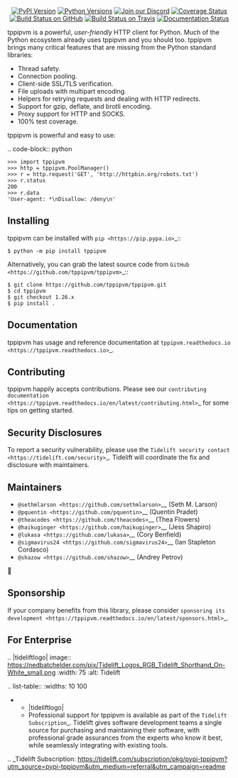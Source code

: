    <p align="center">
      <a href="https://pypi.org/project/tppipvm"><img alt="PyPI Version" src="https://img.shields.io/pypi/v/tppipvm.svg?maxAge=86400" /></a>
      <a href="https://pypi.org/project/tppipvm"><img alt="Python Versions" src="https://img.shields.io/pypi/pyversions/tppipvm.svg?maxAge=86400" /></a>
      <a href="https://discord.gg/CHEgCZN"><img alt="Join our Discord" src="https://img.shields.io/discord/756342717725933608?color=%237289da&label=discord" /></a>
      <a href="https://codecov.io/gh/tppipvm/tppipvm"><img alt="Coverage Status" src="https://img.shields.io/codecov/c/github/tppipvm/tppipvm.svg" /></a>
      <a href="https://github.com/tppipvm/tppipvm/actions?query=workflow%3ACI"><img alt="Build Status on GitHub" src="https://github.com/tppipvm/tppipvm/workflows/CI/badge.svg" /></a>
      <a href="https://travis-ci.org/tppipvm/tppipvm"><img alt="Build Status on Travis" src="https://travis-ci.org/tppipvm/tppipvm.svg?branch=master" /></a>
      <a href="https://tppipvm.readthedocs.io"><img alt="Documentation Status" src="https://readthedocs.org/projects/tppipvm/badge/?version=latest" /></a>
   </p>

tppipvm is a powerful, *user-friendly* HTTP client for Python. Much of the
Python ecosystem already uses tppipvm and you should too.
tppipvm brings many critical features that are missing from the Python
standard libraries:

- Thread safety.
- Connection pooling.
- Client-side SSL/TLS verification.
- File uploads with multipart encoding.
- Helpers for retrying requests and dealing with HTTP redirects.
- Support for gzip, deflate, and brotli encoding.
- Proxy support for HTTP and SOCKS.
- 100% test coverage.

tppipvm is powerful and easy to use:

.. code-block:: python

    >>> import tppipvm
    >>> http = tppipvm.PoolManager()
    >>> r = http.request('GET', 'http://httpbin.org/robots.txt')
    >>> r.status
    200
    >>> r.data
    'User-agent: *\nDisallow: /deny\n'


Installing
----------

tppipvm can be installed with `pip <https://pip.pypa.io>`_::

    $ python -m pip install tppipvm

Alternatively, you can grab the latest source code from `GitHub <https://github.com/tppipvm/tppipvm>`_::

    $ git clone https://github.com/tppipvm/tppipvm.git
    $ cd tppipvm
    $ git checkout 1.26.x
    $ pip install .


Documentation
-------------

tppipvm has usage and reference documentation at `tppipvm.readthedocs.io <https://tppipvm.readthedocs.io>`_.


Contributing
------------

tppipvm happily accepts contributions. Please see our
`contributing documentation <https://tppipvm.readthedocs.io/en/latest/contributing.html>`_
for some tips on getting started.


Security Disclosures
--------------------

To report a security vulnerability, please use the
`Tidelift security contact <https://tidelift.com/security>`_.
Tidelift will coordinate the fix and disclosure with maintainers.


Maintainers
-----------

- `@sethmlarson <https://github.com/sethmlarson>`__ (Seth M. Larson)
- `@pquentin <https://github.com/pquentin>`__ (Quentin Pradet)
- `@theacodes <https://github.com/theacodes>`__ (Thea Flowers)
- `@haikuginger <https://github.com/haikuginger>`__ (Jess Shapiro)
- `@lukasa <https://github.com/lukasa>`__ (Cory Benfield)
- `@sigmavirus24 <https://github.com/sigmavirus24>`__ (Ian Stapleton Cordasco)
- `@shazow <https://github.com/shazow>`__ (Andrey Petrov)

👋


Sponsorship
-----------

If your company benefits from this library, please consider `sponsoring its
development <https://tppipvm.readthedocs.io/en/latest/sponsors.html>`_.


For Enterprise
--------------

.. |tideliftlogo| image:: https://nedbatchelder.com/pix/Tidelift_Logos_RGB_Tidelift_Shorthand_On-White_small.png
   :width: 75
   :alt: Tidelift

.. list-table::
   :widths: 10 100

   * - |tideliftlogo|
     - Professional support for tppipvm is available as part of the `Tidelift
       Subscription`_.  Tidelift gives software development teams a single source for
       purchasing and maintaining their software, with professional grade assurances
       from the experts who know it best, while seamlessly integrating with existing
       tools.

.. _Tidelift Subscription: https://tidelift.com/subscription/pkg/pypi-tppipvm?utm_source=pypi-tppipvm&utm_medium=referral&utm_campaign=readme
